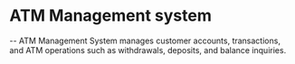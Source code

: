 # ATM Management system
-- ATM Management System manages customer accounts, transactions, and ATM operations such as withdrawals, deposits, and balance inquiries.

